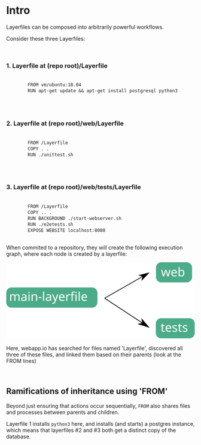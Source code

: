# Intro
Layerfiles can be composed into arbitrarily powerful workflows.

Consider these three Layerfiles:

<br />

### 1. Layerfile at (repo root)/Layerfile

<pre>
    <code class="language-html CodeHighlight">
        FROM vm/ubuntu:18.04
        RUN apt-get update && apt-get install postgresql python3
    </code>
</pre>

<br />

### 2. Layerfile at (repo root)/web/Layerfile

<pre>
    <code class="language-html CodeHighlight">
        FROM /Layerfile
        COPY . .
        RUN ./unittest.sh
    </code>
</pre>

<br />

### 3. Layerfile at (repo root)/web/tests/Layerfile
<pre>
    <code class="language-html CodeHighlight">
        FROM /Layerfile
        COPY .. .
        RUN BACKGROUND ./start-webserver.sh
        RUN ./e2etests.sh
        EXPOSE WEBSITE localhost:8080
    </code>
</pre>


When commited to a repository, they will create the following execution graph, where each node is created by a layerfile:

![Advanced workflow graph example](/docs/resources/advanced-workflows-intro-graph.svg)

Here, webapp.io has searched for files named 'Layerfile', discovered all three of these files, and linked them based on their parents (look at the FROM lines)

<br />

## Ramifications of inheritance using 'FROM'

Beyond just ensuring that actions occur sequentially, `FROM` also shares files and processes between parents and children.

Layerfile 1 installs `python3` here, and installs (and starts) a postgres instance, which means that layerfiles #2 and #3 both get a distinct copy of the database.

<br />
